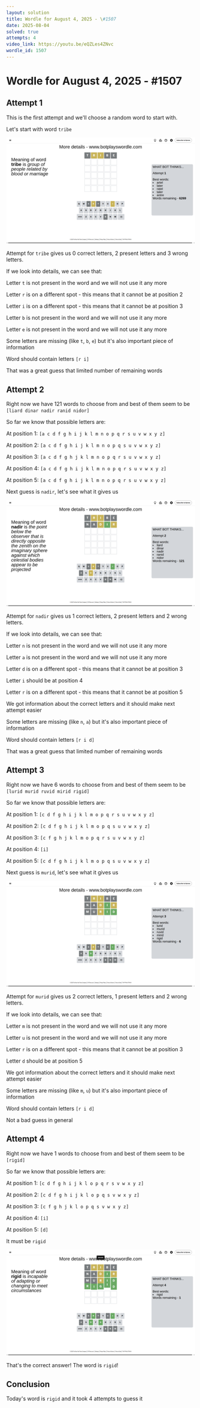 ```yaml
---
layout: solution
title: Wordle for August 4, 2025 - \#1507
date: 2025-08-04
solved: true
attempts: 4
video_link: https://youtu.be/eQZLes4ZNvc
wordle_id: 1507
---
```


# Wordle for August 4, 2025 - \#1507

## Attempt 1

This is the first attempt and we'll choose a random word to start with.

Let's start with word `tribe`

![Attempt 1](2025-08-04/attempt-1.png)

Attempt for `tribe` gives us 0 correct letters, 2 present letters and 3 wrong letters.

If we look into details, we can see that:

Letter `t` is not present in the word and we will not use it any more

Letter `r` is on a different spot - this means that it cannot be at position 2

Letter `i` is on a different spot - this means that it cannot be at position 3

Letter `b` is not present in the word and we will not use it any more

Letter `e` is not present in the word and we will not use it any more

Some letters are missing (like `t`, `b`, `e`) but it's also important piece of information

Word should contain letters `[r i]`

That was a great guess that limited number of remaining words



## Attempt 2

Right now we have 121 words to choose from and best of them seem to be `[liard dinar nadir ranid nidor]`

So far we know that possible letters are:

At position 1: `[a c d f g h i j k l m n o p q r s u v w x y z]`

At position 2: `[a c d f g h i j k l m n o p q s u v w x y z]`

At position 3: `[a c d f g h j k l m n o p q r s u v w x y z]`

At position 4: `[a c d f g h i j k l m n o p q r s u v w x y z]`

At position 5: `[a c d f g h i j k l m n o p q r s u v w x y z]`

Next guess is `nadir`, let's see what it gives us

![Attempt 2](2025-08-04/attempt-2.png)

Attempt for `nadir` gives us 1 correct letters, 2 present letters and 2 wrong letters.

If we look into details, we can see that:

Letter `n` is not present in the word and we will not use it any more

Letter `a` is not present in the word and we will not use it any more

Letter `d` is on a different spot - this means that it cannot be at position 3

Letter `i` should be at position 4

Letter `r` is on a different spot - this means that it cannot be at position 5

We got information about the correct letters and it should make next attempt easier

Some letters are missing (like `n`, `a`) but it's also important piece of information

Word should contain letters `[r i d]`

That was a great guess that limited number of remaining words



## Attempt 3

Right now we have 6 words to choose from and best of them seem to be `[lurid murid ruvid mirid rigid]`

So far we know that possible letters are:

At position 1: `[c d f g h i j k l m o p q r s u v w x y z]`

At position 2: `[c d f g h i j k l m o p q s u v w x y z]`

At position 3: `[c f g h j k l m o p q r s u v w x y z]`

At position 4: `[i]`

At position 5: `[c d f g h i j k l m o p q s u v w x y z]`

Next guess is `murid`, let's see what it gives us

![Attempt 3](2025-08-04/attempt-3.png)

Attempt for `murid` gives us 2 correct letters, 1 present letters and 2 wrong letters.

If we look into details, we can see that:

Letter `m` is not present in the word and we will not use it any more

Letter `u` is not present in the word and we will not use it any more

Letter `r` is on a different spot - this means that it cannot be at position 3

Letter `d` should be at position 5

We got information about the correct letters and it should make next attempt easier

Some letters are missing (like `m`, `u`) but it's also important piece of information

Word should contain letters `[r i d]`

Not a bad guess in general



## Attempt 4

Right now we have 1 words to choose from and best of them seem to be `[rigid]`

So far we know that possible letters are:

At position 1: `[c d f g h i j k l o p q r s v w x y z]`

At position 2: `[c d f g h i j k l o p q s v w x y z]`

At position 3: `[c f g h j k l o p q s v w x y z]`

At position 4: `[i]`

At position 5: `[d]`

It must be `rigid`

![Attempt 4](2025-08-04/attempt-4.png)

That's the correct answer! The word is `rigid`!

## Conclusion

Today's word is `rigid` and it took 4 attempts to guess it

